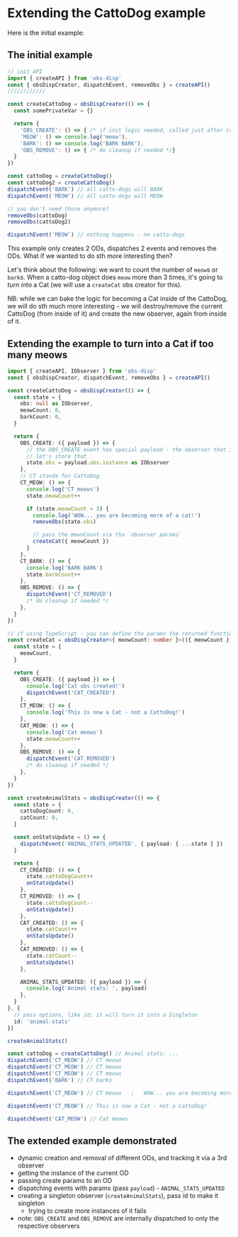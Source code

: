 # Extending the CattoDog example

Here is the initial example:

## The initial example

```js
// init API
import { createAPI } from 'obs-disp'
const { obsDispCreator, dispatchEvent, removeObs } = createAPI()
////////////

const createCattoDog = obsDispCreator(() => {
  const somePrivateVar = {}

  return {
    'OBS_CREATE': () => { /* if init logic needed, called just after createCattoDog() */}
    'MEOW': () => console.log('meow'),
    'BARK': () => console.log('BARK BARK'),
    'OBS_REMOVE': () => { /* do cleanup if needed */}
  }
})

const cattoDog = createCattoDog()
const cattoDog2 = createCattoDog()
dispatchEvent('BARK') // all catto-dogs will BARK
dispatchEvent('MEOW') // all catto-dogs will MEOW

// you don't need those anymore?
removeObs(cattoDog)
removeObs(cattoDog2)

dispatchEvent('MEOW') // nothing happens - no catto-dogs
```

This example only creates 2 ODs, dispatches 2 events and removes the ODs.
What if we wanted to do sth more interesting then?

Let's think about the following: we want to count the number of `meow`s or `bark`s.
When a catto-dog object does `meow` more than 3 times, it's going to _turn into_ a Cat (we will use a `createCat` obs creator for this).

NB: while we can bake the logic for becoming a Cat inside of the CattoDog, we will do sth much more interesting -
we will destroy/remove the current CattoDog (from inside of it) and create the new observer, again from inside of it.

## Extending the example to turn into a Cat if too many meows

```ts
import { createAPI, IObserver } from 'obs-disp'
const { obsDispCreator, dispatchEvent, removeObs } = createAPI()

const createCattoDog = obsDispCreator(() => {
  const state = {
    obs: null as IObserver,
    meowCount: 0,
    barkCount: 0,
  }

  return {
    OBS_CREATE: ({ payload }) => {
      // the OBS_CREATE event has special payload - the observer that is created,
      // let's store that
      state.obs = payload.obs.instance as IObserver
    },
    // CT stands for CattoDog
    CT_MEOW: () => {
      console.log('CT meows')
      state.meowCount++

      if (state.meowCount > 3) {
        console.log('WOW... you are becoming more of a cat!')
        removeObs(state.obs)

        // pass the mewoCount via tha `observer params`
        createCat({ meowCount })
      }
    },
    CT_BARK: () => {
      console.log('BARK BARK')
      state.barkCount++
    },
    OBS_REMOVE: () => {
      dispatchEvent('CT_REMOVED')
      /* do cleanup if needed */
    },
  }
})

// if using TypeScript - you can define the params the returned function will expect
const createCat = obsDispCreator<{ meowCount: number }>(({ meowCount }) => {
  const state = {
    meowCount,
  }

  return {
    OBS_CREATE: ({ payload }) => {
      console.log('Cat obs created!')
      dispatchEvent('CAT_CREATED')
    },
    CT_MEOW: () => {
      console.log('This is now a Cat - not a CattoDog!')
    },
    CAT_MEOW: () => {
      console.log('Cat meows')
      state.meowCount++
    },
    OBS_REMOVE: () => {
      dispatchEvent('CAT_REMOVED')
      /* do cleanup if needed */
    },
  }
})

const createAnimalStats = obsDispCreator(() => {
  const state = {
    cattoDogCount: 0,
    catCount: 0,
  }

  const onStatsUpdate = () => {
    dispatchEvent('ANIMAL_STATS_UPDATED', { payload: { ...state } })
  }

  return {
    CT_CREATED: () => {
      state.cattoDogCount++
      onStatsUpdate()
    },
    CT_REMOVED: () => {
      state.cattoDogCount--
      onStatsUpdate()
    },
    CAT_CREATED: () => {
      state.catCount++
      onStatsUpdate()
    },
    CAT_REMOVED: () => {
      state.catCount--
      onStatsUpdate()
    },

    ANIMAL_STATS_UPDATED: ({ payload }) => {
      console.log('Animal stats: ', payload)
    },
  }
}, {
  // pass options, like id; it will turn it into a Singleton
  id: 'animal-stats'
})

createAnimalStats()

const cattoDog = createCattoDog() // Animal stats: ...
dispatchEvent('CT_MEOW') // CT meows
dispatchEvent('CT_MEOW') // CT meows
dispatchEvent('CT_MEOW') // CT meows
dispatchEvent('BARK') // CT barks

dispatchEvent('CT_MEOW') // CT meows   ;   WOW... you are becoming more of a cat!  ;   // Animal stats: ...  ;  // Animal stats: ...

dispatchEvent('CT_MEOW') // This is now a Cat - not a CattoDog!

dispatchEvent('CAT_MEOW') // Cat meows
```

## The extended example demonstrated

- dynamic creation and removal of different ODs, and tracking it via a 3rd observer
- getting the instance of the current OD
- passing create params to an OD
- dispatching events with params (pass `payload`) - `ANIMAL_STATS_UPDATED`
- creating a singleton observer (`createAnimalStats`), pass id to make it singleton
  - trying to create more instances of it fails
- note: `OBS_CREATE` and `OBS_REMOVE` are internally dispatched to only the respective observers
